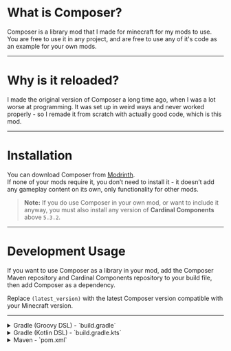 # What is Composer?
Composer is a library mod that I made for minecraft for my mods to use.
You are free to use it in any project, and are free to use any of it's code as an example for your own mods.

---

# Why is it reloaded?
I made the original version of Composer a long time ago, when I was a lot worse at programming.
It was set up in weird ways and never worked properly - so I remade it from scratch with actually good code, which is this mod.

---

# Installation

You can download Composer from [Modrinth](https://modrinth.com/mod/composer).  
If none of your mods require it, you don’t need to install it - it doesn’t add any gameplay content on its own, only functionality for other mods.

> **Note:** If you do use Composer in your own mod, or want to include it anyway, you must also install any version of **Cardinal Components** above `5.3.2`.

---

# Development Usage

If you want to use Composer as a library in your mod, add the Composer Maven repository and Cardinal Components repository to your build file, then add Composer as a dependency.

Replace `(latest_version)` with the latest Composer version compatible with your Minecraft version.

---
<details>
<summary>Gradle (Groovy DSL) - `build.gradle`</summary>

```properties
# gradle.properties
composer_version = (latest_version)
```

```groovy
// build.gradle

repositories {
    maven {
        name = "Composer Maven"
        url = "https://dl.cloudsmith.io/public/lilbrocodes/composer-reloaded/maven/"
    }
    maven {
        name = "Cardinal Components"
        url = "https://maven.ladysnake.org/releases"
    }
}

dependencies {
    modImplementation "org.lilbrocodes:composer-reloaded:${composer_version}"
}
```
</details>

<details>
<summary>Gradle (Kotlin DSL) - `build.gradle.kts`</summary>
    
```properties
# gradle.properties
composer_version = (latest_version)
```
```groovy
// build.gradle.kts

repositories {
    maven("https://dl.cloudsmith.io/public/lilbrocodes/composer-reloaded/maven/") {
        name = "Composer Maven"
    }
    maven("https://maven.ladysnake.org/releases") {
        name = "Cardinal Components"
    }
}

dependencies {
    modImplementation("org.lilbrocodes:composer-reloaded:$composer_version")
}
```

</details>

<details>
<summary>Maven - `pom.xml`</summary>

```xml
<repositories>
    <repository>
        <id>composer-maven</id>
        <url>https://dl.cloudsmith.io/public/lilbrocodes/composer-reloaded/maven/</url>
    </repository>
    <repository>
        <id>cardinal-components</id>
        <url>https://maven.ladysnake.org/releases</url>
    </repository>
</repositories>

<dependencies>
    <dependency>
        <groupId>org.lilbrocodes</groupId>
        <artifactId>composer-reloaded</artifactId>
        <version>${composer.version}</version>
        <scope>compile</scope>
    </dependency>
</dependencies>
```
Add the following property to your `<properties>` section:
```xml
<properties>
    <composer.version>(latest_version)</composer.version>
</properties>
```
</details>
